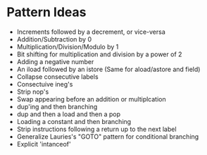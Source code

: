 # Pattern Ideas

* Increments followed by a decrement, or vice-versa
* Addition/Subtraction by 0
* Multiplication/Division/Modulo by 1
* Bit shifting for multiplication and division by a power of 2
* Adding a negative number
* An iload followed by an istore (Same for aload/astore and field)
* Collapse consecutive labels
* Consectuive ineg's
* Strip nop's
* Swap appearing before an addition or multiplcation
* dup'ing and then branching
* dup and then a load and then a pop
* Loading a constant and then branching
* Strip instructions following a return up to the next label
* Generalize Lauries's "GOTO" pattern for conditional branching
* Explicit 'intanceof'
